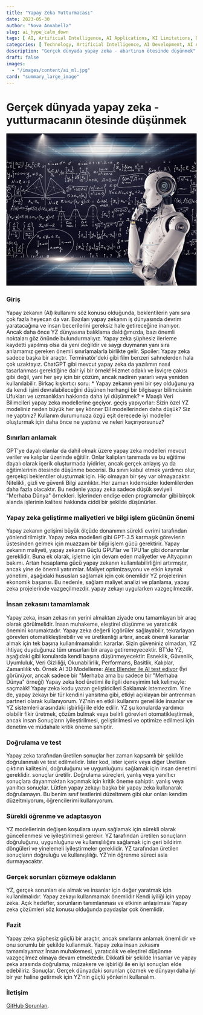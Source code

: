 ```yaml
---
title: "Yapay Zeka Yutturmacası"
date: 2023-05-30
author: "Nova Annabella"
slug: ai_hype_calm_down
tags: [ AI, Artificial Intelligence, AI Applications, KI Limitations, Development, Validation, Collaboration, Continuous Learning, Problem Solving ]
categories: [ Technology, Artificial Intelligence, AI Development, AI Applications ]
description: "Gerçek dünyada yapay zeka - abartının ötesinde düşünmek"
draft: false
images:
  - "/images/content/ai_ml.jpg"
card: "summary_large_image"
---
```




# Gerçek dünyada yapay zeka - yutturmacanın ötesinde düşünmek

[![ai_ml](/images/content/ai_ml.jpg)](https://en.wikipedia.org/wiki/Weak_artificial_intelligence)

### Giriş

Yapay zekanın (AI) kullanımı söz konusu olduğunda, beklentilerin yanı sıra çok fazla heyecan da var. Bazıları yapay
zekanın iş dünyasında devrim yaratacağına ve insan becerilerini gereksiz hale getireceğine inanıyor. Ancak daha önce YZ
dünyasına balıklama daldığımızda, bazı önemli noktaları göz önünde bulundurmalıyız. Yapay zeka şüphesiz ilerleme
kaydetti yapılmış olsa da yeni değildir ve saygı duymanın yanı sıra anlamamız gereken önemli sınırlamalarla birlikte
gelir. Spoiler: Yapay zeka sadece başka bir araçtır. Terminatör'deki gibi film benzeri sahnelerden hala çok uzaktayız.
ChatGPT gibi mevcut yapay zeka da yazılımın nasıl tasarlanması gerektiğine dair iyi bir örnek! Hizmet odaklı ve İsviçre
çakısı gibi değil, yani her şey için bir çözüm, ancak nadiren yararlı veya yeniden kullanılabilir. Birkaç kışkırtıcı
soru: * Yapay zekanın yeni bir şey olduğunu ya da kendi işini devralabileceğini düşünen herhangi bir bilgisayar
bilimcisinin  Ufukları ve uzmanlıkları hakkında daha iyi düşünmek? * Maaşlı Veri Bilimcileri yapay zeka modellerine
geçiyor.  geçiş yapıyorlar: Sizin özel YZ modeliniz neden büyük her şey könner Dil modellerinden daha düşük? Siz ne
yaptınız?  Kullanım durumunuza özgü eşit derecede iyi modeller oluşturmak için daha önce ne yaptınız ve neleri
kaçırıyorsunuz?

### Sınırları anlamak

GPT'ye dayalı olanlar da dahil olmak üzere yapay zeka modelleri mevcut veriler ve kalıplar üzerinde eğitilir. Onlar
kalıpları tanımada ve bu eğitime dayalı olarak içerik oluşturmada iyidirler, ancak gerçek anlayış ya da eğitimlerinin
ötesinde düşünme becerisi. Bu sınırı kabul etmek yardımcı olur, gerçekçi beklentiler oluşturmak için. Hiç olmayan bir
şey var olmayacaktır. Nitelikli, gizli ve güvenli Bilgi azınlıktır. Her zaman kıdemsizler kıdemlilerden daha fazla
olacaktır. Bu nedenle yapay zeka sadece düşük seviyeli "Merhaba Dünya" örnekleri. İşlerinden endişe eden programcılar
gibi birçok alanda işlerinin kalitesi hakkında ciddi bir şekilde düşünürler.

### Yapay zeka geliştirme maliyetleri ve bilgi işlem gücünün önemi

Yapay zekanın gelişimi büyük ölçüde donanımın sürekli evrimi tarafından yönlendirilmiştir. Yapay zeka modelleri gibi
GPT-3.5 karmaşık görevlerin üstesinden gelmek için muazzam bir bilgi işlem gücü gerektirir. Yapay zekanın maliyeti,
yapay zekanın Güçlü GPU'lar ve TPU'lar gibi donanımlar gereklidir. Buna ek olarak, işletme için devam eden maliyetler ve
Altyapının bakımı. Artan hesaplama gücü yapay zekanın kullanılabilirliğini artırmıştır, ancak yine de önemli yatırımlar.
Maliyet optimizasyonu ve etkin kaynak yönetimi, aşağıdaki hususları sağlamak için çok önemlidir YZ projelerinin ekonomik
başarısı. Bu nedenle, sağlam maliyet analizi ve planlama, yapay zeka projelerinde vazgeçilmezdir. yapay zekayı
uygularken vazgeçilmezdir.

### İnsan zekasını tamamlamak

Yapay zeka, insan zekasının yerini almaktan ziyade onu tamamlayan bir araç olarak görülmelidir. İnsan muhakeme,
eleştirel düşünme ve yaratıcılık önemini korumaktadır. Yapay zeka değerli içgörüler sağlayabilir, tekrarlayan görevleri
otomatikleştirebilir ve ve üretkenliği artırır, ancak önemli kararlar almak için tek başına kullanılmamalıdır. kararlar.
Sizin güveniniz olmadan, YZ ihtiyaç duyduğunuz tüm unsurları bir araya getiremeyecektir. BT'de YZ, aşağıdaki gibi
konularda kendi başına düşünmeyecektir: Esneklik, Güvenlik, Uyumluluk, Veri Gizliliği, Okunabilirlik, Performans,
Basitlik, Kalıplar, Zamanlılık vb. Örnek AI 3D Modelleme: [Alex Blender ile AI test
ediyor](https://www.youtube.com/watch?v=x60zHw_z4NM&t=460s) (İyi görünüyor, ancak sadece bir "Merhaba ama bu sadece bir
"Merhaba Dünya" örneği) Yapay zeka kod üretimi ile ilgili deneyimim tek kelimeyle: saçmalık! Yapay zeka kodu yazan
geliştiricileri Saklamak istemezdim. Yine de, yapay zekayı bir tür kendini yansıtma gibi, etkiyi açıklayan bir antrenman
partneri olarak kullanıyorum. YZ'nin en etkili kullanımı genellikle insanlar ve YZ sistemleri arasındaki işbirliği ile
elde edilir. YZ şu konularda yardımcı olabilir fikir üretmek, çözüm bulmak veya belirli görevleri otomatikleştirmek,
ancak insan Sonuçların iyileştirilmesi, geliştirilmesi ve optimize edilmesi için denetim ve müdahale kritik öneme
sahiptir.

### Doğrulama ve test

Yapay zeka tarafından üretilen sonuçlar her zaman kapsamlı bir şekilde doğrulanmalı ve test edilmelidir. İster kod,
ister içerik veya diğer Üretilen çıktının kalitesini, doğruluğunu ve uygunluğunu sağlamak için insan denetimi
gereklidir. sonuçlar üretilir. Doğrulama süreçleri, yanlış veya yanıltıcı sonuçlara dayanmaktan kaçınmak için kritik
öneme sahiptir. yanlış veya yanıltıcı sonuçlar. Lütfen yapay zekayı başka bir yapay zeka kullanarak doğrulamayın. Bu
benim sınıf testlerini düzeltmem gibi olur onları kendim düzeltmiyorum, öğrencilerimi kullanıyorum.

### Sürekli öğrenme ve adaptasyon

YZ modellerinin değişen koşullara uyum sağlamak için sürekli olarak güncellenmesi ve iyileştirilmesi gerekir. YZ
tarafından üretilen sonuçların doğruluğunu, uygunluğunu ve kullanışlılığını sağlamak için geri bildirim döngüleri ve
yinelemeli iyileştirmeler gereklidir. YZ tarafından üretilen sonuçların doğruluğu ve kullanışlılığı. YZ'nin öğrenme
süreci asla durmayacaktır.

### Gerçek sorunları çözmeye odaklanın

YZ, gerçek sorunları ele almak ve insanlar için değer yaratmak için kullanılmalıdır. Yapay zekayı kullanmamak önemlidir
Kendi iyiliği için yapay zeka. Açık hedefler, sorunların tanımlanması ve etkinin anlaşılması Yapay zeka çözümleri söz
konusu olduğunda paydaşlar çok önemlidir.

### Fazit

Yapay zeka şüphesiz güçlü bir araçtır, ancak sınırlarını anlamak önemlidir ve onu sorumlu bir şekilde kullanmak. Yapay
zeka insan zekasını tamamlayamaz İnsan muhakemesi, yaratıcılık ve eleştirel düşünme vazgeçilmez olmaya devam etmektedir.
Dikkatli bir şekilde İnsanlar ve yapay zeka arasında doğrulama, müzakere ve işbirliği ile en iyi sonuçları elde
edebiliriz. Sonuçlar. Gerçek dünyadaki sorunları çözmek ve dünyayı daha iyi bir yer haline getirmek için YZ'nin güçlü
yönlerini kullanalım.

### İletişim

[GitHub Sorunları](https://github.com/NovaAnnabella/the_unspoken/issues/new/choose).
